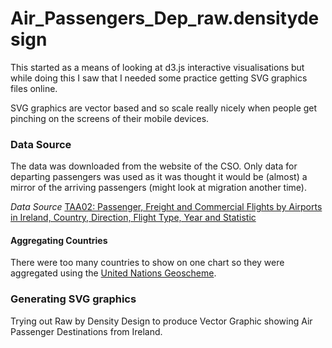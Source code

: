 Air_Passengers_Dep_raw.densitydesign
====================================

This started as a means of looking at d3.js interactive visualisations but while doing this I saw that I needed some practice getting SVG graphics files online.

SVG graphics are vector based and so scale really nicely when people get pinching on the screens of their mobile devices.

### Data Source

The data was downloaded from the website of the CSO. Only data for departing passengers was used as it was thought it would be (almost) a mirror of the arriving passengers (might look at migration another time).

_Data Source_
[TAA02: Passenger, Freight and Commercial Flights by Airports in Ireland, Country, Direction, Flight Type, Year and Statistic](http://www.cso.ie/px/pxeirestat/Statire/SelectVarVal/Define.asp?maintable=TAA02&PLanguage=0)

#### Aggregating Countries

There were too many countries to show on one chart so they were aggregated using the [United Nations Geoscheme].

[United Nations Geoscheme]: http://en.wikipedia.org/wiki/United_Nations_geoscheme


### Generating SVG graphics

Trying out Raw by Density Design to produce Vector Graphic showing Air Passenger Destinations from Ireland.
